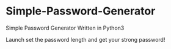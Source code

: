 # Simple-Password-Generator
Simple Password Generator Written in Python3

Launch set the password length and get your strong password!
